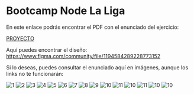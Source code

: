 # Bootcamp Node La Liga

En este enlace podrás encontrar el PDF con el enunciado del ejercicio:

[PROYECTO](/assets/WD-BC3-LA-LIGA.pdf)

Aquí puedes encontrar el diseño:
<https://www.figma.com/community/file/1194584289228773152>

Si lo deseas, puedes consultar el enunciado aquí en imágenes, aunque los links no te funcionarán:

![1](/assets/1.jpg)
![2](/assets/2.jpg)
![3](/assets/3.jpg)
![4](/assets/4.jpg)
![5](/assets/5.jpg)
![6](/assets/6.jpg)
![7](/assets/7.jpg)
![8](/assets/8.jpg)
![9](/assets/9.jpg)
![10](/assets/10.jpg)
![11](/assets/11.jpg)
![10](/assets/12.jpg)
![11](/assets/13.jpg)
![10](/assets/14.jpg)
![10](/assets/15.jpg)